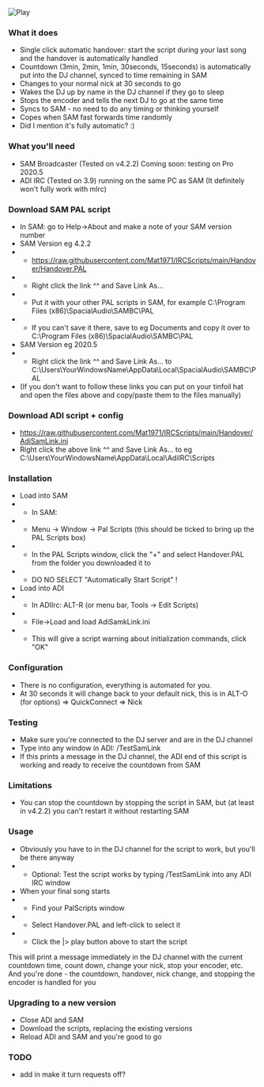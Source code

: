 ![Play](https://github.com/Mat1971/IRCScripts/blob/main/ScriptPlayV4.png?raw=true)

### What it does
* Single click automatic handover: start the script during your last song and the handover is automatically handled
* Countdown (3min, 2min, 1min, 30seconds, 15seconds) is automatically put into the DJ channel, synced to time remaining in SAM
* Changes to your normal nick at 30 seconds to go
* Wakes the DJ up by name in the DJ channel if they go to sleep
* Stops the encoder and tells the next DJ to go at the same time
* Syncs to SAM - no need to do any timing or thinking yourself
* Copes when SAM fast forwards time randomly
* Did I mention it's fully automatic? :)

### What you'll need
* SAM Broadcaster (Tested on v4.2.2)  Coming soon: testing on Pro 2020.5
* ADI IRC (Tested on 3.9) running on the same PC as SAM  (It definitely won't fully work with mIrc)

### Download SAM PAL script
* In SAM: go to Help->About and make a note of your SAM version number
* SAM Version eg 4.2.2
* * https://raw.githubusercontent.com/Mat1971/IRCScripts/main/Handover/Handover.PAL
* * Right click the link ^^ and Save Link As...
* * Put it with your other PAL scripts in SAM, for example C:\Program Files (x86)\SpacialAudio\SAMBC\PAL
* * If you can't save it there, save to eg Documents and copy it over to C:\Program Files (x86)\SpacialAudio\SAMBC\PAL
* SAM Version eg 2020.5
* * Right click the link ^^ and Save Link As... to C:\Users\YourWindowsName\AppData\Local\SpacialAudio\SAMBC\PAL
* (If you don't want to follow these links you can put on your tinfoil hat and open the files above and copy/paste them to the files manually)

### Download ADI script + config
* https://raw.githubusercontent.com/Mat1971/IRCScripts/main/Handover/AdiSamLink.ini
* Right click the above link ^^ and Save Link As... to eg C:\Users\YourWindowsName\AppData\Local\AdiIRC\Scripts

### Installation
* Load into SAM
* * In SAM:
* * Menu -> Window -> Pal Scripts (this should be ticked to bring up the PAL Scripts box)
* * In the PAL Scripts window, click the "+" and select Handover.PAL from the folder you downloaded it to
* * DO NO SELECT "Automatically Start Script" !
* Load into ADI
* * In ADIIrc: ALT-R      (or menu bar, Tools -> Edit Scripts)
* * File->Load and load AdiSamkLink.ini
* * This will give a script warning about initialization commands, click "OK"

### Configuration
* There is no configuration, everything is automated for you.
* At 30 seconds it will change back to your default nick, this is in ALT-O (for options) => QuickConnect => Nick

### Testing
* Make sure you're connected to the DJ server and are in the DJ channel
* Type into any window in ADI:  /TestSamLink 
* If this prints a message in the DJ channel, the ADI end of this script is working and ready to receive the countdown from SAM

### Limitations
* You can stop the countdown by stopping the script in SAM, but (at least in v4.2.2) you can't restart it without restarting SAM

### Usage
* Obviously you have to in the DJ channel for the script to work, but you'll be there anyway
* * Optional: Test the script works by typing /TestSamLink into any ADI IRC window
* When your final song starts
* * Find your PalScripts window
* * Select Handover.PAL and left-click to select it
* * Click the |> play button above to start the script

This will print a message immediately in the DJ channel with the current countdown time, count down, change your nick, stop your encoder, etc.
And you're done - the countdown, handover, nick change, and stopping the encoder is handled for you

### Upgrading to a new version
* Close ADI and SAM
* Download the scripts, replacing the existing versions
* Reload ADI and SAM and you're good to go

### TODO
* add in make it turn requests off?
